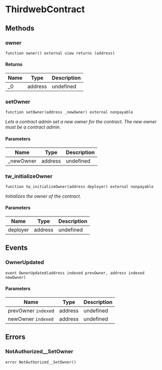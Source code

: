 # ThirdwebContract









## Methods

### owner

```solidity
function owner() external view returns (address)
```






#### Returns

| Name | Type | Description |
|---|---|---|
| _0 | address | undefined

### setOwner

```solidity
function setOwner(address _newOwner) external nonpayable
```



*Lets a contract admin set a new owner for the contract. The new owner must be a contract admin.*

#### Parameters

| Name | Type | Description |
|---|---|---|
| _newOwner | address | undefined

### tw_initializeOwner

```solidity
function tw_initializeOwner(address deployer) external nonpayable
```



*Initializes the owner of the contract.*

#### Parameters

| Name | Type | Description |
|---|---|---|
| deployer | address | undefined



## Events

### OwnerUpdated

```solidity
event OwnerUpdated(address indexed prevOwner, address indexed newOwner)
```





#### Parameters

| Name | Type | Description |
|---|---|---|
| prevOwner `indexed` | address | undefined |
| newOwner `indexed` | address | undefined |



## Errors

### NotAuthorized__SetOwner

```solidity
error NotAuthorized__SetOwner()
```







